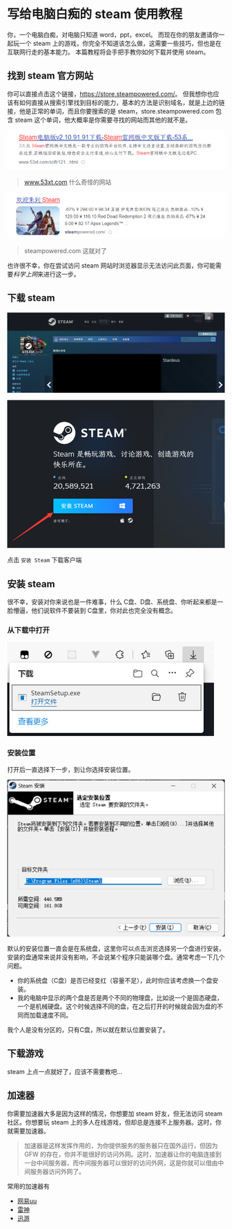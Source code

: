 # 写给电脑白痴的 steam 使用教程

你，一个电脑白痴，对电脑只知道 word，ppt，excel。
而现在你的朋友邀请你一起玩一个 steam 上的游戏，你完全不知道该怎么做，这需要一些技巧，但也是在互联网行走的基本能力。
本篇教程将会手把手教你如何下载并使用 steam。

## 找到 steam 官方网站

你可以直接点击这个链接，<https://store.steampowered.com/>。
但我想你也应该有如何直接从搜索引擎找到目标的能力，基本的方法是识别域名，就是上边的链接，他是正常的单词，而且你要搜索的是 steam，store.steampowered.com 包含 steam 这个单词，他大概率是你需要寻找的网站而其他的就不是。

![百度搜索结果](search_baidu.png)

> www.53xt.com 什么奇怪的网站

![百度搜索结果](search_baidu2.png)

> steampowered.com 这就对了

也许很不幸，你在尝试访问 steam 网站时浏览器显示无法访问此页面，你可能需要*科学上网*来进行这一步。

## 下载 steam

![steam 主页](steam_home.png)

![install steam](install_steam.png)

点击 `安装 Steam` 下载客户端

## 安装 steam

很不幸，安装对你来说也是一件难事，什么 C盘、D盘、系统盘、你听起来都是一脸懵逼，他们说软件不要装到 C盘里，你对此也完全没有概念。

### 从下载中打开

![下载结果](download.png)

### 安装位置

打开后一直选择下一步，到让你选择安装位置。

![安装位置](install.png)

默认的安装位置一直会是在系统盘，这里你可以点击浏览选择另一个盘进行安装，安装的盘通常来说并没有影响，不会说某个程序只能装哪个盘。通常考虑一下几个问题。

- 你的系统盘（C盘）是否已经变红（容量不足），此时你应该考虑换一个盘安装。
- 我的电脑中显示的两个盘是否是两个不同的物理盘，比如说一个是固态硬盘，一个是机械硬盘。这个时候选择不同的盘，在之后打开的时候就会因为盘的不同而加载速度不同。

我个人是没有分区的，只有C盘，所以就在默认位置安装了。

## 下载游戏

steam 上点一点就好了，应该不需要教吧...

## 加速器

你需要加速器大多是因为这样的情况，你想要加 steam 好友，但无法访问 steam 社区。你想要玩 steam 上的多人在线游戏，但却总是连接不上服务器。这时，你就需要加速器。

> 加速器是这样发挥作用的，为你提供服务的服务器只在国外运行，但因为 GFW 的存在，你并不能很好的访问外网。这时，加速器让你的电脑连接到一台中间服务器，而中间服务器可以很好的访问外网，这是你就可以借由中间服务器访问外网了。

常用的加速器有

- [网易uu](https://uu.163.com/)
- [雷神](https://www.leigod.com/)
- [迅游](https://www.xunyou.com/)
